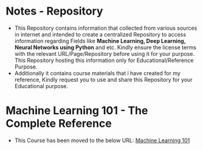 # Notes - Repository

- This Repository contains information that collected from various sources in internet and intended to create a centralized Repository to access information regarding Fields like **Machine Learning, Deep Learning, Neural Networks using Python** and etc. Kindly ensure the license terms with the relevant URL/Page/Repository before using it for your purpose. This Repository hosting this information only for Educational/Reference Purpose.
- Additionally it contains course materials that i have created for my reference, Kindly request you to use and share this Repository for your Educational purpose.

# Machine Learning 101 - The Complete Reference    
- This Course has been moved to the below URL: [Machine Learning 101](https://github.com/ManikandanJeyabal/Machine-Learning-101#machine-learning-101)